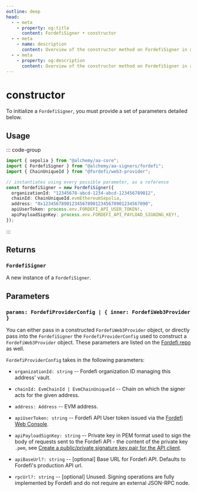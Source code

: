 ```yaml
---
outline: deep
head:
  - - meta
    - property: og:title
      content: FordefiSigner • constructor
  - - meta
    - name: description
      content: Overview of the constructor method on FordefiSigner in aa-signers
  - - meta
    - property: og:description
      content: Overview of the constructor method on FordefiSigner in aa-signers
---
```


# constructor

To initialize a `FordefiSigner`, you must provide a set of parameters detailed below.

## Usage

::: code-group

```ts [example.ts]
import { sepolia } from "@alchemy/aa-core";
import { FordefiSigner } from "@alchemy/aa-signers/fordefi";
import { ChainUniqueId } from "@fordefi/web3-provider";

// instantiates using every possible parameter, as a reference
const fordefiSigner = new FordefiSigner({
  organizationId: "12345678-abcd-1234-abcd-123456789012",
  chainId: ChainUniqueId.evmEthereumSepolia,
  address: "0x1234567890123456789012345678901234567890",
  apiUserToken: process.env.FORDEFI_API_USER_TOKEN!,
  apiPayloadSignKey: process.env.FORDEFI_API_PAYLOAD_SIGNING_KEY!,
});
```

:::

## Returns

### `FordefiSigner`

A new instance of a `FordefiSigner`.

## Parameters

### `params: FordefiProviderConfig | { inner: FordefiWeb3Provider }`

You can either pass in a constructed `FordefiWeb3Provider` object, or directly pass into the `FordefiSigner` the `FordefiProviderConfig` used to construct a `FordefiWeb3Provider` object. These parameters are listed on the [Fordefi repo](https://github.com/FordefiHQ/web3-provider/blob/main/src/types/config.ts) as well.

`FordefiProviderConfig` takes in the following parameters:

- `organizationId: string` -- Fordefi organization ID managing this address' vault.

- `chainId: EvmChainId | EvmChainUniqueId` -- Chain on which the signer acts for the given address.

- `address: Address` -- EVM address.

- `apiUserToken: string` -- Fordefi API User token issued via the [Fordefi Web Console](https://app.fordefi.com).

- `apiPayloadSignKey: string` -- Private key in PEM format used to sign the body of requests sent to the Fordefi API - the content of the private key `.pem`, see [Create a public/private signature key pair for the API client](https://docs.fordefi.com/reference/pair-an-api-client-with-the-api-signer).

- `apiBaseUrl?: string` -- [optional] Base URL for Fordefi API. Defaults to Fordefi's production API url.

- `rpcUrl?: string` -- [optional] Unused. Signing operations are fully implemented by Fordefi and do not require an external JSON-RPC node.
